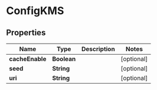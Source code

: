 

# ConfigKMS


## Properties

| Name | Type | Description | Notes |
|------------ | ------------- | ------------- | -------------|
|**cacheEnable** | **Boolean** |  |  [optional] |
|**seed** | **String** |  |  [optional] |
|**uri** | **String** |  |  [optional] |



